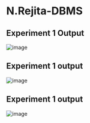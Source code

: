 # N.Rejita-DBMS
## Experiment 1 Output
![image](https://user-images.githubusercontent.com/114385597/193738628-3d4641a1-ac92-4000-94a3-b0ab60de21c1.png)
## Experiment 1 output
![image](https://user-images.githubusercontent.com/114385597/193739090-0ba4f009-8b0c-4682-81f0-665a09c76652.png)
## Experiment 1 output
![image](https://user-images.githubusercontent.com/114385597/193739422-ec72cbf4-ce07-475c-a0f4-ac020da7321d.png)
